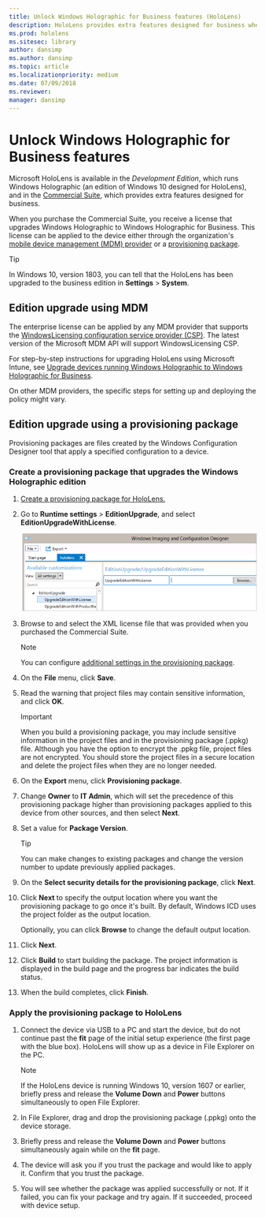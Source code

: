 ```yaml
---
title: Unlock Windows Holographic for Business features (HoloLens)
description: HoloLens provides extra features designed for business when you upgrade to Windows Holographic for Business.
ms.prod: hololens
ms.sitesec: library
author: dansimp
ms.author: dansimp
ms.topic: article
ms.localizationpriority: medium
ms.date: 07/09/2018
ms.reviewer: 
manager: dansimp
---
```


# Unlock Windows Holographic for Business features

Microsoft HoloLens is available in the *Development Edition*, which runs Windows Holographic (an edition of Windows 10 designed for HoloLens), and in the [Commercial Suite](hololens-commercial-features.md), which provides extra features designed for business.

When you purchase the Commercial Suite, you receive a license that upgrades Windows Holographic to Windows Holographic for Business. This license can be applied to the device either through the organization's [mobile device management (MDM) provider](#edition-upgrade-using-mdm) or a [provisioning package](#edition-upgrade-using-a-provisioning-package).

> [!TIP]
> In Windows 10, version 1803, you can tell that the HoloLens has been upgraded to the business edition in **Settings** > **System**.

## Edition upgrade using MDM

The enterprise license can be applied by any MDM provider that supports the [WindowsLicensing configuration service provider (CSP)](https://msdn.microsoft.com/library/windows/hardware/dn904983.aspx). The latest version of the Microsoft MDM API will support WindowsLicensing CSP.

For step-by-step instructions for upgrading HoloLens using Microsoft Intune, see [Upgrade devices running Windows Holographic to Windows Holographic for Business](https://docs.microsoft.com/intune/holographic-upgrade).

 On other MDM providers, the specific steps for setting up and deploying the policy might vary.

## Edition upgrade using a provisioning package

Provisioning packages are files created by the Windows Configuration Designer tool that apply a specified configuration to a device.

### Create a provisioning package that upgrades the Windows Holographic edition

1. [Create a provisioning package for HoloLens.](hololens-provisioning.md)
1. Go to **Runtime settings** > **EditionUpgrade**, and select **EditionUpgradeWithLicense**.

    ![Upgrade edition with license setting selected](images/icd1.png)

1. Browse to and select the XML license file that was provided when you purchased the Commercial Suite.

    > [!NOTE]
    > You can configure [additional settings in the provisioning package](hololens-provisioning.md).

1. On the **File** menu, click **Save**. 

1. Read the warning that project files may contain sensitive information, and click **OK**.

    > [!IMPORTANT]
    > When you build a provisioning package, you may include sensitive information in the project files and in the provisioning package (.ppkg) file. Although you have the option to encrypt the .ppkg file, project files are not encrypted. You should store the project files in a secure location and delete the project files when they are no longer needed.

1. On the **Export** menu, click **Provisioning package**.

1. Change **Owner** to **IT Admin**, which will set the precedence of this provisioning package higher than provisioning packages applied to this device from other sources, and then select **Next**.

1. Set a value for **Package Version**.

    > [!TIP]
    > You can make changes to existing packages and change the version number to update previously applied packages.

1. On the **Select security details for the provisioning package**, click **Next**.

1. Click **Next** to specify the output location where you want the provisioning package to go once it's built. By default, Windows ICD uses the project folder as the output location.

    Optionally, you can click **Browse** to change the default output location.

1. Click **Next**.

1. Click **Build** to start building the package. The project information is displayed in the build page and the progress bar indicates the build status.

1. When the build completes, click **Finish**.

### Apply the provisioning package to HoloLens

1. Connect the device via USB to a PC and start the device, but do not continue past the **fit** page of the initial setup experience (the first page with the blue box). HoloLens will show up as a device in File Explorer on the PC.

    > [!NOTE]
    > If the HoloLens device is running Windows 10, version 1607 or earlier, briefly press and release the **Volume Down** and **Power** buttons simultaneously to open File Explorer.

1. In File Explorer, drag and drop the provisioning package (.ppkg) onto the device storage.

1. Briefly press and release the **Volume Down** and **Power** buttons simultaneously again while on the **fit** page.

1. The device will ask you if you trust the package and would like to apply it. Confirm that you trust the package.

1. You will see whether the package was applied successfully or not. If it failed, you can fix your package and try again. If it succeeded, proceed with device setup.
